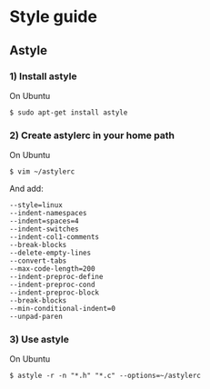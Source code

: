 # Style guide 

## Astyle

### 1) Install astyle
On Ubuntu
```
$ sudo apt-get install astyle
```

### 2) Create astylerc in your home path
On Ubuntu 
```
$ vim ~/astylerc
```
And add:
```
--style=linux
--indent-namespaces
--indent=spaces=4
--indent-switches
--indent-col1-comments
--break-blocks
--delete-empty-lines
--convert-tabs
--max-code-length=200
--indent-preproc-define
--indent-preproc-cond
--indent-preproc-block
--break-blocks
--min-conditional-indent=0
--unpad-paren
```

### 3) Use astyle
On Ubuntu
```
$ astyle -r -n "*.h" "*.c" --options=~/astylerc
```
